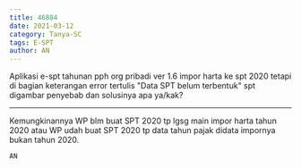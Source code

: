 ```yaml
---
title: 46884
date: 2021-03-12
category: Tanya-SC
tags: E-SPT
author: AN
---
```


Aplikasi e-spt tahunan pph org pribadi ver 1.6 impor harta ke spt 2020 tetapi di bagian keterangan error tertulis "Data SPT belum terbentuk" spt digambar penyebab dan solusinya apa ya/kak?

---

Kemungkinannya WP blm buat SPT 2020 tp lgsg main impor harta tahun 2020 atau WP udah buat SPT 2020 tp data tahun pajak didata impornya bukan tahun 2020.

`AN`
